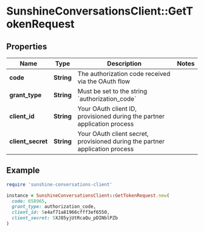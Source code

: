# SunshineConversationsClient::GetTokenRequest

## Properties

| Name | Type | Description | Notes |
| ---- | ---- | ----------- | ----- |
| **code** | **String** | The authorization code received via the OAuth flow |  |
| **grant_type** | **String** | Must be set to the string &#x60;authorization_code&#x60; |  |
| **client_id** | **String** | Your OAuth client ID, provisioned during the partner application process |  |
| **client_secret** | **String** | Your OAuth client secret, provisioned during the partner application process |  |

## Example

```ruby
require 'sunshine-conversations-client'

instance = SunshineConversationsClient::GetTokenRequest.new(
  code: 658965,
  grant_type: authorization_code,
  client_id: 5e4af71a81966cfff3ef6550,
  client_secret: 5XJ85yjUtRcaQu_pDINblPZb
)
```

